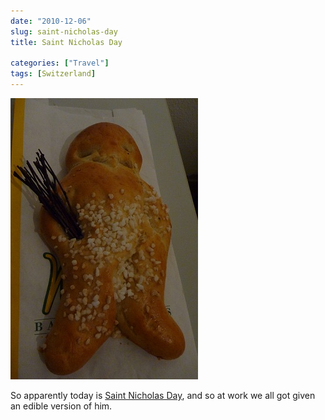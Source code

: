 ```yaml
---
date: "2010-12-06"
slug: saint-nicholas-day
title: Saint Nicholas Day

categories: ["Travel"]
tags: [Switzerland]
---
```


![Christmas Bread](p1050907.jpg)

So apparently today is [Saint Nicholas Day](http://en.wikipedia.org/wiki/Saint_Nicholas#Germany), and so at work we all got given an edible version of him.
